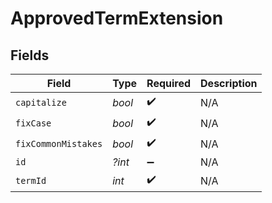 # ApprovedTermExtension


## Fields

| Field               | Type                | Required            | Description         |
| ------------------- | ------------------- | ------------------- | ------------------- |
| `capitalize`        | *bool*              | :heavy_check_mark:  | N/A                 |
| `fixCase`           | *bool*              | :heavy_check_mark:  | N/A                 |
| `fixCommonMistakes` | *bool*              | :heavy_check_mark:  | N/A                 |
| `id`                | *?int*              | :heavy_minus_sign:  | N/A                 |
| `termId`            | *int*               | :heavy_check_mark:  | N/A                 |